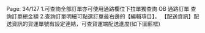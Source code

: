 Page: 34/127
1.可查詢全部訂單亦可使用通路欄位下拉單獨查詢 OB 通路訂單
查詢訂單總金額 2.查詢訂單明細可點選訂單最右邊的【編輯項目】。
【配送資訊】配送資訊的貨運單號有設定連結，可查貨運端配送進度(如下圖藍框)